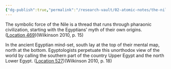 ```yaml
---
{"dg-publish":true,"permalink":"/research-vault/02-atomic-notes/the-nile-is-central-in-egyptian-cosmology/"}
---
```


The symbolic force of the Nile is a thread that runs through pharaonic civilization, starting with the Egyptians’ myth of their own origins. ([Location 469](https://readwise.io/to_kindle?action=open&asin=B004FGMZAI&location=469))(Wilkinson 2010, p. 15)

In the ancient Egyptian mind-set, south lay at the top of their mental map, north at the bottom. Egyptologists perpetuate this unorthodox view of the world by calling the southern part of the country Upper Egypt and the north Lower Egypt. ([Location 527](https://readwise.io/to_kindle?action=open&asin=B004FGMZAI&location=527))(Wilkinson 2010, p. 18)